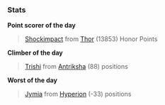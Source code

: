 

### Stats

**Point scorer of the day**
>[Shockimpact](/#/character/Thor/1768962) from [Thor](/#/ranking/Thor)  (13853) Honor Points


**Climber of the day**
>[Trishi](/#/character/Antriksha/927226) from [Antriksha](/#/ranking/Antriksha)  (88) positions


**Worst of the day**
>[Jymia](/#/character/Hyperion/678854) from [Hyperion](/#/ranking/Hyperion)  (-33) positions


